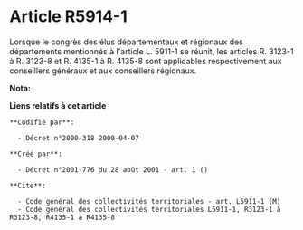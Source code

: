 # Article R5914-1

Lorsque le congrès des élus départementaux et régionaux des départements mentionnés à l'article L. 5911-1 se réunit, les
articles R. 3123-1 à R. 3123-8 et R. 4135-1 à R. 4135-8 sont applicables respectivement aux conseillers généraux et aux
conseillers régionaux.

**Nota:**



**Liens relatifs à cet article**

	**Codifié par**:

	  - Décret n°2000-318 2000-04-07

	**Créé par**:

	  - Décret n°2001-776 du 28 août 2001 - art. 1 ()

	**Cite**:

	  - Code général des collectivités territoriales - art. L5911-1 (M)
	  - Code général des collectivités territoriales L5911-1, R3123-1 à R3123-8, R4135-1 à R4135-8
